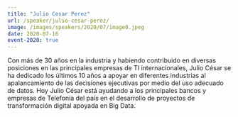 ```yaml
---
title: "Julio Cesar Perez"
url: /speaker/julio-cesar-perez/
image: /images/speakers/2020/07/image0.jpeg
date: 2020-07-16
event-2020: true
---
```


Con más de 30 años en la industria y habiendo contribuido en diversas posiciones en las principales empresas de TI internacionales, Julio César se ha dedicado los últimos 10 años a apoyar en diferentes industrias al apalancamiento de las decisiones ejecutivas por medio del uso adecuado de datos. Hoy Julio César está ayudando a los principales bancos y empresas de Telefonía del país en el desarrollo de proyectos de transformación digital apoyada en Big Data.
